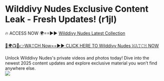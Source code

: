 # Wilddivy Nudes Exclusive Content Leak - Fresh Updates! (r1jl)

🔥 ACCESS NOW 🌍==►► <a href="https://tinyurl.com/2mz8nhtm" rel="nofollow">Wilddivy Nudes Latest Collection</a>
<br><br>
[🔴🌍📺📱👉WA𝚃CH Now==►► CLICK HERE TO Wilddivy Nudes 𝚆𝙰𝚃𝙲𝙷 NOW](https://tinyurl.com/2mz8nhtm)
<br><br>
Unlock Wilddivy Nudes's private videos and photos today! Dive into the newest 2025 content updates and explore exclusive material you won’t find anywhere else.
<br>
<a href="https://tinyurl.com/2mz8nhtm" rel="nofollow" data-target="animated-image.originalLink"><img src="https://camo.githubusercontent.com/8a4f000d20f83aca3bf7ec5f350d767afa0574a8a352519fd8cfa583a6f93a33/68747470733a2f2f692e696d6775722e636f6d2f644a486b345a712e676966" data-canonical-src="https://i.imgur.com/dJHk4Zq.gif" style="max-width: 100%; display: inline-block;" data-target="animated-image.originalImage"></a>
<br>
